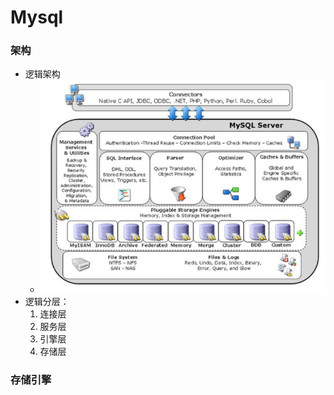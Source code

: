 # Mysql

### 架构

+ 逻辑架构
  + ![image-20200625153421469](../../images/Mysql常见问题/image-20200625153421469.png)
+ 逻辑分层：
  1. 连接层
  2. 服务层
  3. 引擎层
  4. 存储层

### 存储引擎

